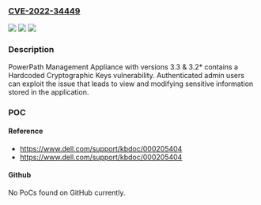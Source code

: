 ### [CVE-2022-34449](https://cve.mitre.org/cgi-bin/cvename.cgi?name=CVE-2022-34449)
![](https://img.shields.io/static/v1?label=Product&message=PowerPath%20Management%20Appliance&color=blue)
![](https://img.shields.io/static/v1?label=Version&message=%3D%203.3%2C3.2*%20&color=brighgreen)
![](https://img.shields.io/static/v1?label=Vulnerability&message=CWE-798%3A%20Use%20of%20Hard-coded%20Credentials&color=brighgreen)

### Description

PowerPath Management Appliance with versions 3.3 & 3.2* contains a Hardcoded Cryptographic Keys vulnerability. Authenticated admin users can exploit the issue that leads to view and modifying sensitive information stored in the application.

### POC

#### Reference
- https://www.dell.com/support/kbdoc/000205404
- https://www.dell.com/support/kbdoc/000205404

#### Github
No PoCs found on GitHub currently.


